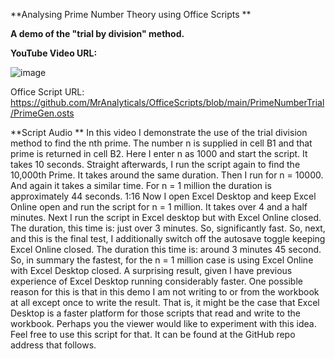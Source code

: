 **Analysing Prime Number Theory using Office Scripts
**

**A demo of the "trial by division" method.**

**YouTube Video URL:**


![image](https://user-images.githubusercontent.com/47678539/219172372-98f143da-81fa-4c73-9d05-f82b76e7cdd2.png)

Office Script URL: https://github.com/MrAnalyticals/OfficeScripts/blob/main/PrimeNumberTrial/PrimeGen.osts

**Script Audio
**
In this video I demonstrate the use of the trial division method to find the nth prime. 
The number n is supplied in cell B1 and that prime is returned in cell B2. 
Here I enter n as 1000 and start the script. It takes 10 seconds. Straight afterwards, I run the script again to find the 10,000th Prime.  It takes around the same duration. Then I run for n = 10000. And again it takes a similar time. 
For n = 1 million the duration is approximately 44 seconds. 
1:16
Now I open Excel Desktop and keep Excel Online open and run the script for n = 1 million. It takes over 4 and a half minutes. 
Next I run the script in Excel desktop but with Excel Online closed. The duration, this time is: just over 3 minutes. So, significantly fast. 
So, next, and this is the final test,  I additionally switch off the autosave toggle keeping Excel Online closed. The duration this time is: around 3 minutes 45 second.
So, in summary the fastest, for the n = 1 million case is using Excel Online with Excel Desktop closed. 
A surprising result, given I have previous experience of Excel Desktop running considerably faster. One possible reason for this is that in this demo I am not writing to or from the workbook at all except once to write the result. That is, it might be the case that Excel Desktop is a faster platform for those scripts that read and write to the workbook. Perhaps you the viewer would like to experiment with this idea. Feel free to use this script for that. 
It can be found at the GitHub repo address that follows.


